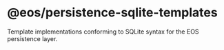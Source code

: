 # @eos/persistence-sqlite-templates

Template implementations conforming to SQLite syntax for the EOS persistence layer.
